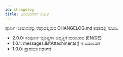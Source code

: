 ```yaml
---
id: changelog
title: ಬದಲಾವಣೆಗಳ ದಾಖಲೆ
---
```


ಪೂರ್ಣ ಇತಿಹಾಸವನ್ನು ರೆಪೊದಲ್ಲಿರುವ CHANGELOG.md ಕಡತದಲ್ಲಿ ನೋಡಿ.

- 2.0.0: ಸಂಪೂರ್ಣ ವೈಶಿಷ್ಟ್ಯಗಳ ಆವೃತ್ತಿಗೆ ಮರುಬರಹ (EN/DE)
- 1.0.1: messages.listAttachments() ಗೆ ಬದಲಾವಣೆ
- 1.0.0: ಪ್ರಾರಂಭಿಕ ಬಿಡುಗಡೆ
